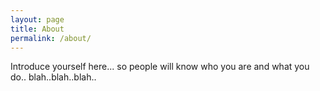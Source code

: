 ```yaml
---
layout: page
title: About
permalink: /about/
---
```


Introduce yourself here... so people will know who you are and what you do.. blah..blah..blah..


